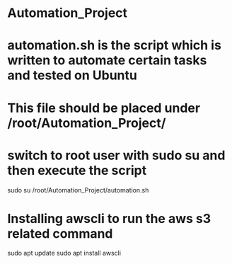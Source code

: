 # Automation_Project
# automation.sh is the script which is written to automate certain tasks and tested on Ubuntu
# This file should be placed under /root/Automation_Project/
# switch to root user with sudo su and then execute the script
sudo  su
/root/Automation_Project/automation.sh

# Installing awscli to run the aws s3 related command
sudo apt update
sudo apt install awscli

